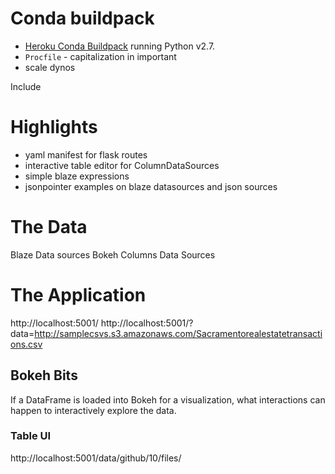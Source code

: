# Conda buildpack

* [Heroku Conda Buildpack](https://github.com/kennethreitz/conda-buildpack) running Python v2.7.
* ``Procfile`` - capitalization in important
* scale dynos

Include

# Highlights

* yaml manifest for flask routes
* interactive table editor for ColumnDataSources
* simple blaze expressions
* jsonpointer examples on blaze datasources and json sources

# The Data

Blaze Data sources
Bokeh Columns Data Sources

# The Application

http://localhost:5001/
http://localhost:5001/?data=http://samplecsvs.s3.amazonaws.com/Sacramentorealestatetransactions.csv


## Bokeh Bits

If a DataFrame is loaded into Bokeh for a visualization, what interactions can
happen to interactively explore the data.

### Table UI

http://localhost:5001/data/github/10/files/
